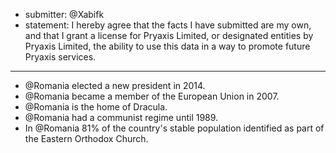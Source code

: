 * submitter: @Xabifk
* statement: I hereby agree that the facts I have submitted are my own, and that I grant a license for Pryaxis Limited, or designated entities by Pryaxis Limited, the ability to use this data in a way to promote future Pryaxis services.
----
* @Romania elected a new president in 2014.
* @Romania became a member of the European Union in 2007.
* @Romania is the home of Dracula.
* @Romania had a communist regime until 1989.
* In @Romania 81% of the country's stable population identified as part of the Eastern Orthodox Church.
